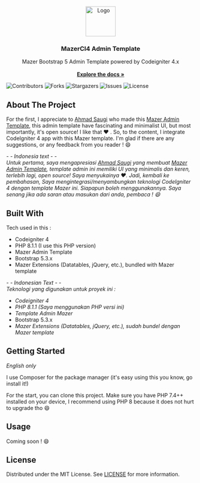 <br/>
<p align="center">
  <a href="https://github.com/gensart-ai/mazeradmin-codeigniter4">
    <img src="https://readme.shaankhan.dev/images/logo.png" alt="Logo" width="80" height="80">
  </a>

  <h3 align="center">MazerCI4 Admin Template</h3>

  <p align="center">
    Mazer Bootstrap 5 Admin Template powered by Codeigniter 4.x
    <br/>
    <br/>
    <a href="https://github.com/gensart-ai/mazeradmin-codeigniter4"><strong>Explore the docs »</strong></a>
  </p>
</p>

![Contributors](https://img.shields.io/github/contributors/gensart-ai/mazeradmin-codeigniter4?color=dark-green) ![Forks](https://img.shields.io/github/forks/gensart-ai/mazeradmin-codeigniter4?style=social) ![Stargazers](https://img.shields.io/github/stars/gensart-ai/mazeradmin-codeigniter4?style=social) ![Issues](https://img.shields.io/github/issues/gensart-ai/mazeradmin-codeigniter4) ![License](https://img.shields.io/github/license/gensart-ai/mazeradmin-codeigniter4) 

## About The Project

For the first, I appreciate to <a href="https://saugi.me">Ahmad Saugi</a> who made this <a href="https://zuramai.github.io/mazer/demo/index.html">Mazer Admin Template</a>, this admin template have fascinating and minimalist UI, but most importantly, it's open source!  I like that :heart: . So, to the content, I integrate CodeIgniter 4 app with this Mazer template. I'm glad if there are any suggestions, or any feedback from you reader ! :smile:

_- - Indonesia text - -_<br>
_Untuk pertama, saya mengapresiasi <a href="https://saugi.me">Ahmad Saugi</a> yang membuat <a href="https://zuramai.github.io/mazer/demo/index.html">Mazer Admin Template</a>, template admin ini memiliki UI yang minimalis dan keren, terlebih lagi, open source! Saya menyukainya :heart:. Jadi, kembali ke pembahasan, Saya mengintegrasi/menyambungkan teknologi CodeIgniter 4 dengan template Mazer ini. Siapapun boleh menggunakannya. Saya senang jika ada saran atau masukan dari anda, pembaca ! :smile:_

## Built With

Tech used in this :
- Codeigniter 4
- PHP 8.1.1 (I use this PHP version)
- Mazer Admin Template
- Bootstrap 5.3.x
- Mazer Extensions (Datatables, jQuery, etc.), bundled with Mazer template

_- - Indonesian Text - -_<br>
_Teknologi yang digunakan untuk proyek ini :_
- _Codeigniter 4_
- _PHP 8.1.1 (Saya menggunakan PHP versi ini)_
- _Template Admin Mazer_
- Bootstrap 5.3.x
- _Mazer Extensions (Datatables, jQuery, etc.), sudah bundel dengan Mazer template_

## Getting Started

_English only_

I use Composer for the package manager (it's easy using this you know, go install it!)

For the start, you can clone this project. Make sure you have PHP 7.4++ installed on your device, I recommend using PHP 8 because it does not hurt to upgrade tho :smile:

## Usage

Coming soon ! :smile:

## License

Distributed under the MIT License. See [LICENSE](https://github.com/gensart-ai/mazeradmin-codeigniter4/blob/main/LICENSE.md) for more information.
